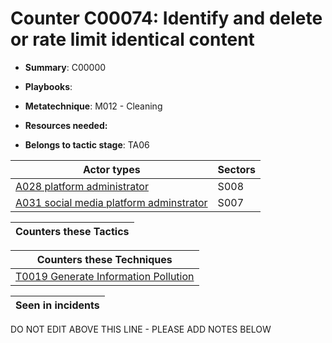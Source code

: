 # Counter C00074: Identify and delete or rate limit identical content

* **Summary**: C00000

* **Playbooks**: 

* **Metatechnique**: M012 - Cleaning

* **Resources needed:** 

* **Belongs to tactic stage**: TA06


| Actor types | Sectors |
| ----------- | ------- |
| [A028 platform administrator](../../generated_pages/actortypes/A028.md) | S008 |
| [A031 social media platform adminstrator](../../generated_pages/actortypes/A031.md) | S007 |



| Counters these Tactics |
| ---------------------- |



| Counters these Techniques |
| ------------------------- |
| [T0019 Generate Information Pollution](../../generated_pages/techniques/T0019.md) |



| Seen in incidents |
| ----------------- |


DO NOT EDIT ABOVE THIS LINE - PLEASE ADD NOTES BELOW